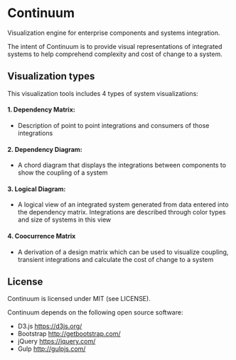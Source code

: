 # Continuum
Visualization engine for enterprise components and systems integration.

The intent of Continuum is to provide visual representations of integrated systems to help comprehend complexity and cost of change to a system.

## Visualization types

This visualization tools includes 4 types of system visualizations:

#### 1. Dependency Matrix:
  * Description of point to point integrations and consumers of those integrations

#### 2. Dependency Diagram:
  *  A chord diagram that displays the integrations between components to show the coupling of a system

#### 3. Logical Diagram:
  * A logical view of an integrated system generated from data entered into the dependency matrix. Integrations are described through color types and size of systems in this view

#### 4. Coocurrence Matrix
  * A derivation of a design matrix which can be used to visualize coupling, transient integrations and calculate the cost of change to a system



## License

Continuum is licensed under MIT (see LICENSE).    

Continuum depends on the following open source software:
* D3.js https://d3js.org/
* Bootstrap http://getbootstrap.com/
* jQuery https://jquery.com/
* Gulp http://gulpjs.com/

